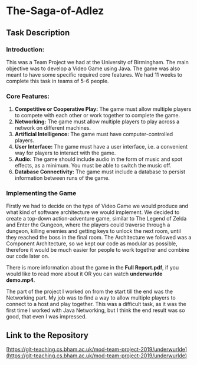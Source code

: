 ﻿# The-Saga-of-Adlez

## Task Description

### Introduction:

This was a Team Project we had at the University of Birmingham. The main objective was to develop a Video Game using Java. The game was also meant to have some specific required core features. We had 11 weeks to complete this task in teams of 5-6 people.

### Core Features:

 1. **Competitive or Cooperative Play:**
 The game must allow multiple players to compete with each other or work together to complete the game.
 2. **Networking:**
The game must allow multiple players to play across a network on different machines.
 4. **Artificial Intelligence:**
The game must have computer-controlled players.
 6. **User Interface:**
The game must have a user interface, i.e. a convenient way for players to interact with the game.
 8. **Audio:**
The game should include audio in the form of music and spot effects, as a minimum. You must be able to switch the music off.
 10. **Database Connectivity:**
The game must include a database to persist information between runs of the game.

### Implementing the Game

Firstly we had to decide on the type of Video Game we would produce and what kind of software architecture we would implement. We decided to create a top-down action-adventure game, similar to The Legend of Zelda and Enter the Gungeon, where the players could traverse through a dungeon, killing enemies and getting keys to unlock the next room, until they reached the boss in the final room.
The Architecture we followed was a Component Architecture, so we kept our code as modular as possible, therefore it would be much easier for people to work together and combine our code later on.

There is more information about the game in the **Full Report.pdf**, if you would like to read more about it OR you can watch **underwurlde demo.mp4**.

The part of the project I worked on from the start till the end was the Networking part. My job was to find a way to allow multiple players to connect to a host and play together. This was a difficult task, as it was the first time I worked with Java Networking, but I think the end result was so good, that even I was impressed.

## Link to the Repository
[https://git-teaching.cs.bham.ac.uk/mod-team-project-2019/underwurlde](https://git-teaching.cs.bham.ac.uk/mod-team-project-2019/underwurlde)

